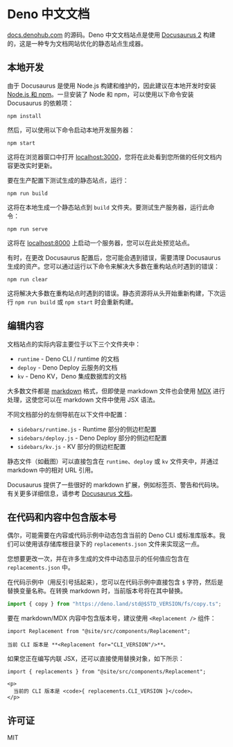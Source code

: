 # Deno 中文文档

[docs.denohub.com](https://docs.denohub.com) 的源码。Deno 中文文档站点是使用
[Docusaurus 2](https://docusaurus.io/)
构建的，这是一种专为文档网站优化的静态站点生成器。

## 本地开发

由于 Docusaurus 是使用 Node.js 构建和维护的，因此建议在本地开发时安装
[Node.js 和 npm](https://nodejs.org/en/download)。一旦安装了 Node 和
npm，可以使用以下命令安装 Docusaurus 的依赖项：

```
npm install
```

然后，可以使用以下命令启动本地开发服务器：

```
npm start
```

这将在浏览器窗口中打开
[localhost:3000](http://localhost:3000)，您将在此处看到您所做的任何文档内容更改实时更新。

要在生产配置下测试生成的静态站点，运行：

```
npm run build
```

这将在本地生成一个静态站点到 `build` 文件夹。要测试生产服务器，运行此命令：

```
npm run serve
```

这将在 [localhost:8000](http://localhost:8000)
上启动一个服务器，您可以在此处预览站点。

有时，在更改 Docusaurus 配置后，您可能会遇到错误，需要清理 Docusaurus
生成的资产。您可以通过运行以下命令来解决大多数在重构站点时遇到的错误：

```
npm run clear
```

这将解决大多数在重构站点时遇到的错误。静态资源将从头开始重新构建，下次运行
`npm run build` 或 `npm start` 时会重新构建。

## 编辑内容

文档站点的实际内容主要位于以下三个文件夹中：

- `runtime` - Deno CLI / runtime 的文档
- `deploy` - Deno Deploy 云服务的文档
- `kv` - Deno KV，Deno 集成数据库的文档

大多数文件都是 [markdown](https://docusaurus.io/docs/markdown-features)
格式，但即使是 markdown 文件也会使用 [MDX](https://mdxjs.com/)
进行处理，这使您可以在 markdown 文件中使用 JSX 语法。

不同文档部分的左侧导航在以下文件中配置：

- `sidebars/runtime.js` - Runtime 部分的侧边栏配置
- `sidebars/deploy.js` - Deno Deploy 部分的侧边栏配置
- `sidebars/kv.js` - KV 部分的侧边栏配置

静态文件（如截图）可以直接包含在 `runtime`、`deploy` 或 `kv` 文件夹中，并通过
markdown 中的相对 URL 引用。

Docusaurus 提供了一些很好的 markdown
扩展，例如标签页、警告和代码块。有关更多详细信息，请参考
[Docusaurus 文档](https://docusaurus.io/docs/markdown-features)。

## 在代码和内容中包含版本号

偶尔，可能需要在内容或代码示例中动态包含当前的 Deno CLI
或标准库版本。我们可以使用该存储库根目录下的 `replacements.json`
文件来实现这一点。

您想要更改一次，并在许多生成的文件中动态显示的任何值应包含在 `replacements.json`
中。

在代码示例中（用反引号括起来），您可以在代码示例中直接包含 `$`
字符，然后是替换变量名称。在转换 markdown 时，当前版本号将在其中替换。

```ts
import { copy } from "https://deno.land/std@$STD_VERSION/fs/copy.ts";
```

要在 markdown/MDX 内容中包含版本号，建议使用 `<Replacement />` 组件：

```mdx
import Replacement from "@site/src/components/Replacement";

当前 CLI 版本是 **<Replacement for="CLI_VERSION"/>**。
```

如果您正在编写内联 JSX，还可以直接使用替换对象，如下所示：

```mdx
import { replacements } from "@site/src/components/Replacement";

<p>
  当前的 CLI 版本是 <code>{ replacements.CLI_VERSION }</code>。
</p>
```

## 许可证

MIT
